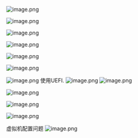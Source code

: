 ![image.png](https://cdn.nlark.com/yuque/0/2024/png/40407567/1710997361874-2cc75452-18c2-43ac-a85a-02922a44c12f.png#averageHue=%23255796&clientId=u7fec1ca7-0300-4&from=paste&height=82&id=u9a961f31&originHeight=102&originWidth=84&originalType=binary&ratio=1.25&rotation=0&showTitle=false&size=14513&status=done&style=none&taskId=ub44b5019-1b10-49cd-b10e-95674ceac5c&title=&width=67.2)


![image.png](https://cdn.nlark.com/yuque/0/2024/png/40407567/1710997384091-35b789fd-1942-4359-959b-f29122dd45cc.png#averageHue=%23fcfcfc&clientId=u7fec1ca7-0300-4&from=paste&height=504&id=u93e848c5&originHeight=939&originWidth=811&originalType=binary&ratio=1.25&rotation=0&showTitle=false&size=109479&status=done&style=none&taskId=ubbb9a217-cb12-4c65-a680-73ed1937df4&title=&width=435)

![image.png](https://cdn.nlark.com/yuque/0/2024/png/40407567/1710997421795-1eb0a1bd-ef62-4c3b-8096-8cb5f0ad4198.png#averageHue=%23fcfcfb&clientId=u7fec1ca7-0300-4&from=paste&height=751&id=u5100b1e5&originHeight=939&originWidth=811&originalType=binary&ratio=1.25&rotation=0&showTitle=false&size=50286&status=done&style=none&taskId=uc44e42a6-a325-45ef-9212-7c548704782&title=&width=648.8)

![image.png](https://cdn.nlark.com/yuque/0/2024/png/40407567/1710997433351-d62841f2-b03d-42c4-9fa5-127a05cae274.png#averageHue=%23fcfcfc&clientId=u7fec1ca7-0300-4&from=paste&height=751&id=u40955cc3&originHeight=939&originWidth=811&originalType=binary&ratio=1.25&rotation=0&showTitle=false&size=106936&status=done&style=none&taskId=u355c72bd-bec3-4437-a8d7-56360528f63&title=&width=648.8)

![image.png](https://cdn.nlark.com/yuque/0/2024/png/40407567/1710997468266-d7391e6e-f57d-4896-958a-39e6e717f403.png#averageHue=%23fdfdfc&clientId=u7fec1ca7-0300-4&from=paste&height=751&id=uca2a8898&originHeight=939&originWidth=811&originalType=binary&ratio=1.25&rotation=0&showTitle=false&size=55112&status=done&style=none&taskId=ufd8370b5-86ba-4448-b7ba-bafe882ecbe&title=&width=648.8)

![image.png](https://cdn.nlark.com/yuque/0/2024/png/40407567/1710997500471-d677d9f8-2a0e-4173-b03d-95900cab65b5.png#averageHue=%23f5f5f5&clientId=u7fec1ca7-0300-4&from=paste&height=751&id=u02720c76&originHeight=939&originWidth=1014&originalType=binary&ratio=1.25&rotation=0&showTitle=false&size=94339&status=done&style=none&taskId=ube8a2e00-5834-4bc7-b0ec-2b087f16560&title=&width=811.2)


![image.png](https://cdn.nlark.com/yuque/0/2024/png/40407567/1710997533714-96c8083a-eb99-4348-81c0-64cfb1f9a3d4.png#averageHue=%23f3f3f3&clientId=u7fec1ca7-0300-4&from=paste&height=431&id=u31989c62&originHeight=539&originWidth=1182&originalType=binary&ratio=1.25&rotation=0&showTitle=false&size=81348&status=done&style=none&taskId=ua50618c7-84e5-4b3e-82e3-08c2a9d2548&title=&width=945.6)
使用UEFI.
![image.png](https://cdn.nlark.com/yuque/0/2024/png/40407567/1710998679281-c089138e-f5c9-4ecf-80d4-4e35ce885e1a.png#averageHue=%23ecebea&clientId=u7fec1ca7-0300-4&from=paste&height=242&id=uc88ae129&originHeight=303&originWidth=466&originalType=binary&ratio=1.25&rotation=0&showTitle=false&size=12607&status=done&style=none&taskId=u63b7b227-8758-44b3-bfef-f0076c21ff2&title=&width=372.8)
![image.png](https://cdn.nlark.com/yuque/0/2024/png/40407567/1710997927856-ad82545c-dc12-4d2d-bfee-227c9c0b0f5a.png#averageHue=%23fcfcfc&clientId=u7fec1ca7-0300-4&from=paste&height=601&id=ube21806d&originHeight=751&originWidth=649&originalType=binary&ratio=1.25&rotation=0&showTitle=false&size=21002&status=done&style=none&taskId=u3c8317aa-08cc-4857-88ec-72735c847ba&title=&width=519.2)

![image.png](https://cdn.nlark.com/yuque/0/2024/png/40407567/1710998711455-8e4028d9-e04c-4fea-bda2-7ecfea08a8be.png#averageHue=%23fdfdfc&clientId=u7fec1ca7-0300-4&from=paste&height=601&id=u4bed19be&originHeight=751&originWidth=649&originalType=binary&ratio=1.25&rotation=0&showTitle=false&size=14953&status=done&style=none&taskId=u93877130-203a-4591-bc97-ee7cee31b90&title=&width=519.2)

![image.png](https://cdn.nlark.com/yuque/0/2024/png/40407567/1710998721349-e0562cee-0401-4a59-ae28-d077169986f8.png#averageHue=%23fbfbfb&clientId=u7fec1ca7-0300-4&from=paste&height=601&id=u6bba58a9&originHeight=751&originWidth=649&originalType=binary&ratio=1.25&rotation=0&showTitle=false&size=23405&status=done&style=none&taskId=u55bbcf33-ac96-4ad9-bac9-eb91a2375f0&title=&width=519.2)

![image.png](https://cdn.nlark.com/yuque/0/2024/png/40407567/1710998817501-ec0a5e24-70b5-49d8-9d51-a03717aa051b.png#averageHue=%23fcfbfb&clientId=u7fec1ca7-0300-4&from=paste&height=601&id=u46ae6f70&originHeight=751&originWidth=649&originalType=binary&ratio=1.25&rotation=0&showTitle=false&size=27102&status=done&style=none&taskId=u1de9ceea-b5dc-4a2d-9ca3-7bd95fd91af&title=&width=519.2)


虚拟机配置问题
![image.png](https://cdn.nlark.com/yuque/0/2024/png/40407567/1710998874140-28f9a13c-7603-4295-8b7f-2c5cf5c4ede1.png#averageHue=%23fcfcfb&clientId=u7fec1ca7-0300-4&from=paste&height=695&id=ua15a1f15&originHeight=869&originWidth=1066&originalType=binary&ratio=1.25&rotation=0&showTitle=false&size=128189&status=done&style=none&taskId=u6ff6352c-c72e-442b-b2aa-5c2bb74a413&title=&width=852.8)
